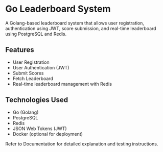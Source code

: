 # Go Leaderboard System

A Golang-based leaderboard system that allows user registration, authentication using JWT, score submission, and real-time leaderboard using PostgreSQL and Redis.

## Features

- User Registration
- User Authentication (JWT)
- Submit Scores
- Fetch Leaderboard
- Real-time leaderboard management with Redis

## Technologies Used

- Go (Golang)
- PostgreSQL
- Redis
- JSON Web Tokens (JWT)
- Docker (optional for deployment)

 Refer to Documentation for detailed explanation and testing instructions.
